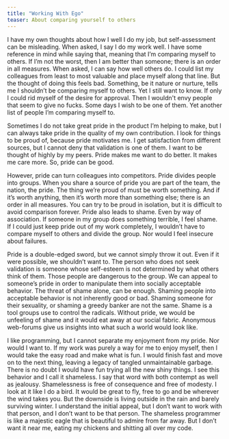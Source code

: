 ```yaml
---
title: "Working With Ego"
teaser: About comparing yourself to others
---
```


I have my own thoughts about how I well I do my job, but self-assessment can be misleading. When asked, I say I do my work well. I have some reference in mind while saying that, meaning that I’m comparing myself to others. If I’m not the worst, then I am better than someone; there is an order in all measures. When asked, I can say how well others do. I could list my colleagues from least to most valuable and place myself along that line. But the thought of doing this feels bad. Something, be it nature or nurture, tells me I shouldn’t be comparing myself to others. Yet I still want to know. If only I could rid myself of the desire for approval. Then I wouldn't envy people that seem to give no fucks. Some days I wish to be one of them. Yet another list of people I’m comparing myself to.

Sometimes I do not take great pride in the product I’m helping to make, but I can always take pride in the quality of my own contribution. I look for things to be proud of, because pride motivates me. I get satisfaction from different sources, but I cannot deny that validation is one of them. I want to be thought of highly by my peers. Pride makes me want to do better. It makes me care more. So, pride can be good.

However, pride can turn colleagues into competitors. Pride divides people into groups. When you share a source of pride you are part of the team, the nation, the pride. The thing we’re proud of must be worth something. And if it’s worth anything, then it’s worth more than something else; there is an order in all measures. You can try to be proud in isolation, but it is difficult to avoid comparison forever. Pride also leads to shame. Even by way of association. If someone in my group does something terrible, I feel shame. If I could just keep pride out of my work completely, I wouldn’t have to compare myself to others and divide the group. Nor would I feel insecure about failures.

Pride is a double-edged sword, but we cannot simply throw it out. Even if it were possible, we shouldn’t want to. The person who does not seek validation is someone whose self-esteem is not determined by what others think of them. Those people are dangerous to the group. We can appeal to someone’s pride in order to manipulate them into socially acceptable behavior. The threat of shame alone, can be enough. Shaming people into acceptable behavior is not inherently good or bad. Shaming someone for their sexuality, or shaming a greedy banker are not the same. Shame is a tool groups use to control the radicals. Without pride, we would be unfeeling of shame and it would eat away at our social fabric. Anonymous web-forums give us insights into what such a world would look like.

I like programming, but I cannot separate my enjoyment from my pride. Nor would I want to. If my work was purely a way for me to enjoy myself, then I would take the easy road and make what is fun. I would finish fast and move on to the next thing, leaving a legacy of tangled unmaintainable garbage. There is no doubt I would have fun trying all the new shiny things. I see this behavior and I call it shameless. I say that word with both contempt as well as jealousy. Shamelessness is free of consequence and free of modesty. I look at it like I do a bird. It would be great to fly, free to go and be wherever the wind takes you. But the downside is living outside in the rain and barely surviving winter. I understand the initial appeal, but I don’t want to work with that person, and I don’t want to be that person. The shameless programmer is like a majestic eagle that is beautiful to admire from far away. But I don’t want it near me, eating my chickens and shitting all over my code.